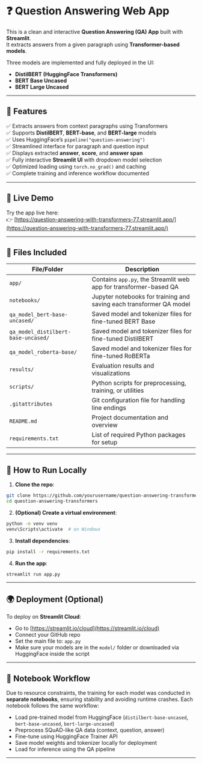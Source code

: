 # ❓ Question Answering Web App

This is a clean and interactive **Question Answering (QA) App** built with **Streamlit**.  
It extracts answers from a given paragraph using **Transformer-based models**.

Three models are implemented and fully deployed in the UI:
- **DistilBERT (HuggingFace Transformers)**
- **BERT Base Uncased**
- **BERT Large Uncased**

---

## 📌 Features

✅ Extracts answers from context paragraphs using Transformers  
✅ Supports **DistilBERT**, **BERT-base**, and **BERT-large** models  
✅ Uses HuggingFace’s `pipeline("question-answering")`  
✅ Streamlined interface for paragraph and question input  
✅ Displays extracted **answer**, **score**, and **answer span**  
✅ Fully interactive **Streamlit UI** with dropdown model selection  
✅ Optimized loading using `torch.no_grad()` and caching  
✅ Complete training and inference workflow documented

---

## 🔗 Live Demo

Try the app live here:  
👉 [https://question-answering-with-transformers-77.streamlit.app/](https://question-answering-with-transformers-77.streamlit.app/)

---

## 📁 Files Included

| File/Folder | Description |
|-------------|-------------|
| `app/` | Contains `app.py`, the Streamlit web app for transformer-based QA |
| `notebooks/` | Jupyter notebooks for training and saving each transformer QA model |
| `qa_model_bert-base-uncased/` | Saved model and tokenizer files for fine-tuned BERT Base |
| `qa_model_distilbert-base-uncased/` | Saved model and tokenizer files for fine-tuned DistilBERT |
| `qa_model_roberta-base/` | Saved model and tokenizer files for fine-tuned RoBERTa |
| `results/` | Evaluation results and visualizations |
| `scripts/` | Python scripts for preprocessing, training, or utilities |
| `.gitattributes` | Git configuration file for handling line endings |
| `README.md` | Project documentation and overview |
| `requirements.txt` | List of required Python packages for setup |


---

## 🚀 How to Run Locally

1. **Clone the repo**:

```bash
git clone https://github.com/yourusername/question-answering-transformers.git
cd question-answering-transformers
```

2. **(Optional) Create a virtual environment**:

```bash
python -m venv venv
venv\Scripts\activate  # on Windows
```

3. **Install dependencies**:

```bash
pip install -r requirements.txt
```

4. **Run the app**:

```bash
streamlit run app.py
```

---

## 🌍 Deployment (Optional)

To deploy on **Streamlit Cloud**:

- Go to [https://streamlit.io/cloud](https://streamlit.io/cloud)
- Connect your GitHub repo
- Set the main file to: `app.py`
- Make sure your models are in the `model/` folder or downloaded via HuggingFace inside the script

---

## 📓 Notebook Workflow

Due to resource constraints, the training for each model was conducted in **separate notebooks**, ensuring stability and avoiding runtime crashes. Each notebook follows the same workflow:

- Load pre-trained model from HuggingFace (`distilbert-base-uncased`, `bert-base-uncased`, `bert-large-uncased`)
- Preprocess SQuAD-like QA data (context, question, answer)
- Fine-tune using HuggingFace Trainer API
- Save model weights and tokenizer locally for deployment
- Load for inference using the QA pipeline

---
